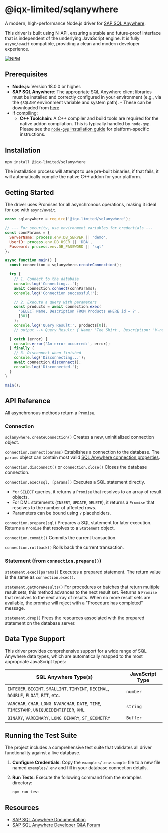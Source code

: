 # @iqx-limited/sqlanywhere

A modern, high-performance Node.js driver for [SAP SQL Anywhere](https://www.sap.com/products/sql-anywhere.html).

This driver is built using N-API, ensuring a stable and future-proof interface that is independent of the underlying JavaScript engine. It is fully `async/await` compatible, providing a clean and modern developer experience.

[![NPM](https://nodei.co/npm/@iqx-limited/sqlanywhere.svg?compact=true)](https://nodei.co/npm/@iqx-limited/sqlanywhere/)

## Prerequisites

* **Node.js**: Version 18.0.0 or higher.
* **SAP SQL Anywhere**: The appropriate SQL Anywhere client libraries must be installed and correctly configured in your environment (e.g., via the `$SQLANY` environment variable and system path). - These can be downloaded from [here](https://help.sap.com/docs/SUPPORT_CONTENT/sqlany/3362971128.html?locale=en-US)
* If compiling;
  * **C++ Toolchain**: A C++ compiler and build tools are required for the native addon compilation. This is typically handled by `node-gyp`. Please see the [`node-gyp` installation guide](https://github.com/nodejs/node-gyp#installation) for platform-specific instructions.

## Installation

```sh
npm install @iqx-limited/sqlanywhere
```

The installation process will attempt to use pre-built binaries, if that fails, it will automatically compile the native C++ addon for your platform.

## Getting Started

The driver uses Promises for all asynchronous operations, making it ideal for use with `async/await`.

```javascript
const sqlanywhere = require('@iqx-limited/sqlanywhere');

// --- For security, use environment variables for credentials ---
const connParams = {
  ServerName: process.env.DB_SERVER || 'demo',
  UserID: process.env.DB_USER || 'DBA',
  Password: process.env.DB_PASSWORD || 'sql'
};

async function main() {
  const connection = sqlanywhere.createConnection();

  try {
    // 1. Connect to the database
    console.log('Connecting...');
    await connection.connect(connParams);
    console.log('Connection successful!');

    // 2. Execute a query with parameters
    const products = await connection.exec(
      'SELECT Name, Description FROM Products WHERE id = ?',
      [301]
    );
    console.log('Query Result:', products[0]);
    // output --> Query Result: { Name: 'Tee Shirt', Description: 'V-neck' }

  } catch (error) {
    console.error('An error occurred:', error);
  } finally {
    // 3. Disconnect when finished
    console.log('Disconnecting...');
    await connection.disconnect();
    console.log('Disconnected.');
  }
}

main();
```

## API Reference

All asynchronous methods return a `Promise`.

### Connection

`sqlanywhere.createConnection()`
Creates a new, uninitialized connection object.

`connection.connect(params)`
Establishes a connection to the database. The `params` object can contain most valid [SQL Anywhere connection properties](https://www.google.com/search?q=http://dcx.sap.com/index.html%23sa160/en/dbadmin/da-conparm.html).

`connection.disconnect()` or `connection.close()`
Closes the database connection.

`connection.exec(sql, [params])`
Executes a SQL statement directly.

* For `SELECT` queries, it returns a `Promise` that resolves to an array of result objects.
* For DML statements (`INSERT`, `UPDATE`, `DELETE`), it returns a `Promise` that resolves to the number of affected rows.
* Parameters can be bound using `?` placeholders.

`connection.prepare(sql)`
Prepares a SQL statement for later execution. Returns a `Promise` that resolves to a `Statement` object.

`connection.commit()`
Commits the current transaction.

`connection.rollback()`
Rolls back the current transaction.

### Statement (from `connection.prepare()`)

`statement.exec([params])`
Executes a prepared statement. The return value is the same as `connection.exec()`.

`statement.getMoreResults()`
For procedures or batches that return multiple result sets, this method advances to the next result set. Returns a `Promise` that resolves to the next array of results. When no more result sets are available, the promise will reject with a "Procedure has completed" message.

`statement.drop()`
Frees the resources associated with the prepared statement on the database server.

## Data Type Support

This driver provides comprehensive support for a wide range of SQL Anywhere data types, which are automatically mapped to the most appropriate JavaScript types:

| SQL Anywhere Type(s)                                                                       | JavaScript Type                               |
| ------------------------------------------------------------------------------------------ | --------------------------------------------- |
| `INTEGER`, `BIGINT`, `SMALLINT`, `TINYINT`, `DECIMAL`, `DOUBLE`, `FLOAT`, `BIT`, etc.       | `number`                                      |
| `VARCHAR`, `CHAR`, `LONG NVARCHAR`, `DATE`, `TIME`, `TIMESTAMP`, `UNIQUEIDENTIFIER`, `XML` | `string`                                      |
| `BINARY`, `VARBINARY`, `LONG BINARY`, `ST_GEOMETRY`                                        | `Buffer`                                      |

## Running the Test Suite

The project includes a comprehensive test suite that validates all driver functionality against a live database.

1. **Configure Credentials**: Copy the `examples/.env.sample` file to a new file named `examples/.env` and fill in your database connection details.

2. **Run Tests**: Execute the following command from the examples directory:

    ```sh
    npm run test
    ```

## Resources

* [SAP SQL Anywhere Documentation](http://dcx.sap.com/)
* [SAP SQL Anywhere Developer Q\&A Forum](http://sqlanywhere-forum.sap.com/)

<!-- end list -->

